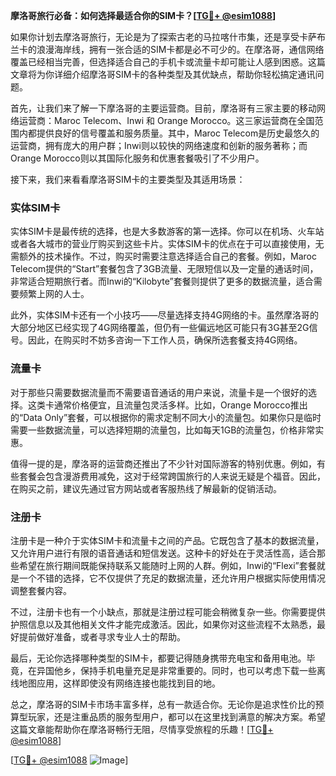 **摩洛哥旅行必备：如何选择最适合你的SIM卡？[[TG💪+ @esim1088](https://t.me/s/esim1088)]**

如果你计划去摩洛哥旅行，无论是为了探索古老的马拉喀什市集，还是享受卡萨布兰卡的浪漫海岸线，拥有一张合适的SIM卡都是必不可少的。在摩洛哥，通信网络覆盖已经相当完善，但选择适合自己的手机卡或流量卡却可能让人感到困惑。这篇文章将为你详细介绍摩洛哥SIM卡的各种类型及其优缺点，帮助你轻松搞定通讯问题。

首先，让我们来了解一下摩洛哥的主要运营商。目前，摩洛哥有三家主要的移动网络运营商：Maroc Telecom、Inwi 和 Orange Morocco。这三家运营商在全国范围内都提供良好的信号覆盖和服务质量。其中，Maroc Telecom是历史最悠久的运营商，拥有庞大的用户群；Inwi则以较快的网络速度和创新的服务著称；而Orange Morocco则以其国际化服务和优惠套餐吸引了不少用户。

接下来，我们来看看摩洛哥SIM卡的主要类型及其适用场景：

### 实体SIM卡

实体SIM卡是最传统的选择，也是大多数游客的第一选择。你可以在机场、火车站或者各大城市的营业厅购买到这些卡片。实体SIM卡的优点在于可以直接使用，无需额外的技术操作。不过，购买时需要注意选择适合自己的套餐。例如，Maroc Telecom提供的“Start”套餐包含了3GB流量、无限短信以及一定量的通话时间，非常适合短期旅行者。而Inwi的“Kilobyte”套餐则提供了更多的数据流量，适合需要频繁上网的人士。

此外，实体SIM卡还有一个小技巧——尽量选择支持4G网络的卡。虽然摩洛哥的大部分地区已经实现了4G网络覆盖，但仍有一些偏远地区可能只有3G甚至2G信号。因此，在购买时不妨多咨询一下工作人员，确保所选套餐支持4G网络。

### 流量卡

对于那些只需要数据流量而不需要语音通话的用户来说，流量卡是一个很好的选择。这类卡通常价格便宜，且流量包灵活多样。比如，Orange Morocco推出的“Data Only”套餐，可以根据你的需求定制不同大小的流量包。如果你只是临时需要一些数据流量，可以选择短期的流量包，比如每天1GB的流量包，价格非常实惠。

值得一提的是，摩洛哥的运营商还推出了不少针对国际游客的特别优惠。例如，有些套餐会包含漫游费用减免，这对于经常跨国旅行的人来说无疑是个福音。因此，在购买之前，建议先通过官方网站或者客服热线了解最新的促销活动。

### 注册卡

注册卡是一种介于实体SIM卡和流量卡之间的产品。它既包含了基本的数据流量，又允许用户进行有限的语音通话和短信发送。这种卡的好处在于灵活性高，适合那些希望在旅行期间既能保持联系又能随时上网的人群。例如，Inwi的“Flexi”套餐就是一个不错的选择，它不仅提供了充足的数据流量，还允许用户根据实际使用情况调整套餐内容。

不过，注册卡也有一个小缺点，那就是注册过程可能会稍微复杂一些。你需要提供护照信息以及其他相关文件才能完成激活。因此，如果你对这些流程不太熟悉，最好提前做好准备，或者寻求专业人士的帮助。

最后，无论你选择哪种类型的SIM卡，都要记得随身携带充电宝和备用电池。毕竟，在异国他乡，保持手机电量充足是非常重要的。同时，也可以考虑下载一些离线地图应用，这样即使没有网络连接也能找到目的地。

总之，摩洛哥的SIM卡市场丰富多样，总有一款适合你。无论你是追求性价比的预算型玩家，还是注重品质的服务型用户，都可以在这里找到满意的解决方案。希望这篇文章能帮助你在摩洛哥畅行无阻，尽情享受旅程的乐趣！[[TG💪+ @esim1088](https://t.me/s/esim1088)]

[[TG💪+ @esim1088](https://t.me/s/esim1088) ![Image](https://i.postimg.cc/4NQfJmqS/Snipaste-2025-05-13-00-14-12.png)]